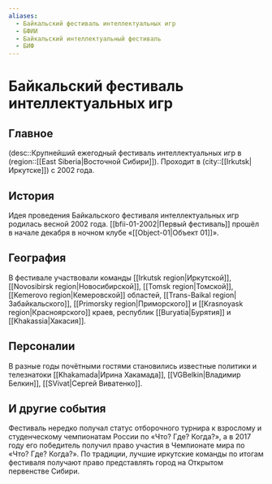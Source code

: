 ```yaml
---
aliases:
  - Байкальский фестиваль интеллектуальных игр
  - БФИИ
  - Байкальский интеллектуальный фестиваль
  - БИФ
---
```

# Байкальский фестиваль интеллектуальных игр

## Главное

(desc::Крупнейший ежегодный фестиваль интеллектуальных игр в (region::[[East Siberia|Восточной Сибири]]). Проходит в (city::[[Irkutsk|Иркутске]]) с 2002 года. 

## История

Идея проведения Байкальского фестиваля интеллектуальных игр родилась весной 2002 года. [[bfii-01-2002|Первый фестиваль]] прошёл в начале декабря в ночном клубе «[[Object-01|Объект 01]]». 

## География

В фестивале участвовали команды [[Irkutsk region|Иркутской]], [[Novosibirsk region|Новосибирской]], [[Tomsk region|Томской]], [[Kemerovo region|Кемеровской]] областей, [[Trans-Baikal region|Забайкальского]], [[Primorsky region|Приморского]] и [[Krasnoyask region|Красноярского]] краев, республик [[Buryatia|Бурятия]] и [[Khakassia|Хакасия]]. 

## Персоналии

В разные годы почётными гостями становились известные политики и телезнатоки [[Khakamada|Ирина Хакамада]], [[VGBelkin|Владимир Белкин]], [[SVivat|Сергей Виватенко]]. 

## И другие события

Фестиваль нередко получал статус отборочного турнира к взрослому и студенческому чемпионатам России по «Что? Где? Когда?», а в 2017 году его победитель получил право участия в Чемпионате мира по «Что? Где? Когда?».
По традиции, лучшие иркутские команды по итогам фестиваля получают право представлять город на Открытом первенстве Сибири. 